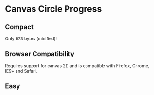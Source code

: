 Canvas Circle Progress
======================

## Compact

Only 673 bytes (minified)!

## Browser Compatibility

Requires support for canvas 2D and is compatible with 
Firefox, Chrome, IE9+ and Safari.

## Easy

